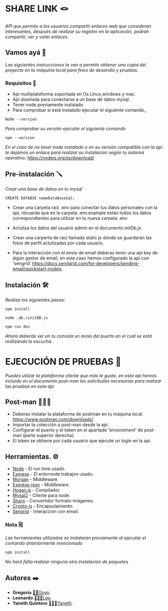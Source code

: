
# SHARE LINK 🪢

_API que permite a los usuarios compartir enlaces web que consideran interesantes, después de realizar su registro en la aplicación, podrán compartir, ver y votar enlaces._

## Vamos ayá 🚀

_Las siguientes instrucciones te van a permitir obtener una copia del proyecto en tu máquina local para fines de desarollo y pruebas._


### Requisitos 🚦

* Api multiplataforma soportada en Os Linux,windows y mac.
* Api diseñada para conectarse a un base de datos mysql.
* Tener node previamente instalado
* Para comprobar si está instalado ejecutar el siguiente comando_

```
Node --version
```
_Para comprobar su versión ejecutar el siguiente comando_

```
npm --version
```
_En el caso de no tener node instalado o en su versión compatible con la api te dejamos un enlace para realizar su instalación según tu sistema operativo_.
https://nodejs.org/es/download/


## Pre-instalación 🪛

_Crear una base de datos en tu mysql_

```
CREATE DATABSE nameDataBaseSql;
```
* Crear una carpeta raiz .env para conectar tus datos personales con la api, recuarda que en la carpeta .env.example estan todos los datos correspondientes para utilizar en tu nueva carpeta .env

* Actuliza los datos del usuario admin en el documento initDb.js

* Crear una carperta de raiz llamada static.js dónde se guardarán las fotos de perfil actulizadas por cada usuario.

* Para la interacción con el envio de email deberas tener una api key de algún gestor de email, en este caso hemos configurado la api con 'sengrid'
https://docs.sendgrid.com/for-developers/sending-email/quickstart-nodejs

## Instalación 🛠

_Realiza los siguientes pasos:_

```
npm install
```
```
node .db./initDB.js
```
```
npm run dev
```

_Ahora deberás ver en tu consola un aviso del puerto en el cual se está realizando la escucha._

# EJECUCIÓN DE PRUEBAS 📝

_Puedes utilzar la plataforma cliente que más te guste, en esta api hemos incluido en el documento post-man las solicitudes necesarias para realizar las pruebas en esta api_

## Post-man 👨🏼‍🚀
* Deberas instalar la plataforma de postman en tu máquina local.
https://www.postman.com/downloads/
* Importar la colección a post-man desde la api.
* Configurar el puerto y el token en el apartado 'envoirement' de post-man (parte superior derecha).
* El token se obtiene por cada usuario que ejecute un login en la api.

## Herramientas. ⚙️
* [Node](https://nodejs.org/es/docs/) - El run time usado.
* [Express](http://expressjs.com/es/) - El entornode trabajon usado.
* [Morgan](https://www.npmjs.com/package/morgan) - Middleware.
* [Express-json](https://www.npmjs.com/package/express-json) - Middleware.
* [Hogan.js](https://www.npmjs.com/package/hogan.js/v/3.0.2) - Compilador.
* [Mysql2](https://www.npmjs.com/package/mysql2) - Cliente para node.
* [Sharp](https://www.npmjs.com/package/sharp) - Convertidor formato imágenes.
* [Crypto-js](https://www.npmjs.com/package/crypto-js) - Encapsulamiento.
* [Sengrid](https://www.npmjs.com/package/@sendgrid/mail) - Interacción con email.

### Nota 🗒
_Las herramientas utilizadas se instalaran previamente al ejecutar el comando anteriormente mencionado_
```
npm install
```
_No hará falta realizar ninguna otra instalación de paquetes_

## Autores ✒️
* **Gregorio**  [🧔🏽Goyo](https://github.com/gvisiedo).
* **Leonardo** [👨🏽‍🦱Leo](https://github.com/Lenard743).
* **Yaneth Quintero** [👱🏽‍♀️Yaneth](https://github.com/tenayquintero).

































